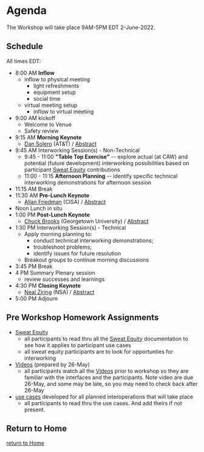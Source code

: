 # Agenda

The Workshop will take place 9AM-5PM EDT 2-June-2022.

## Schedule
All times EDT:
- 8:00 AM **Inflow**
   + inflow to physical meeting
      * light refreshments
      * equipment setup
      * social time
   + virtual meeting setup
      * inflow to virtual meeting
- 9:00 AM kickoff
   + Welcome to Venue
   + Safety review
- 9:15 AM **Morning Keynote**
   + [Dan Solero](./Dan_Solero.md) (AT&T) / [Abstract](./Dan_Solero.md)
- 9:45 AM  Interworking Session(s) - Non-Technical
  - 9:45 - 11:00 **"Table Top Exercise"** -- explore actual (at
    CAW) and potential (future development) interworking
    possibilities based on participant [Sweat
    Equity](./SweatEquity) contributions
  - 11:00 - 11:15 **Afternoon Planning** -- identify specific
    technical interworking demonstrations for afternoon session
- 11:15 AM Break
- 11:30 AM **Pre-Lunch Keynote** 
   + [Allan Friedman](./Allan_Friedman.md) (CISA) /
     [Abstract](./Allan_Friedman.md)
- Noon Lunch in situ
- 1:00 PM **Post-Lunch Keynote**
   + [Chuck Brooks](./Chuck_Brooks.md) (Georgetown University) /
     [Abstract](./Chuck_Brooks.md)
- 1:30 PM Interworking Session(s) - Technical
  - Apply morning planning to:
    - conduct technical interworking demonstrations; 
    - troubleshoot problems; 
    - identify issues for future resolution
  - Breakout groups to continue morning discussions
- 3:45 PM Break
- 4 PM Summary Plenary session
   + review successes and learnings
- 4:30 PM **Closing Keynote** 
   + [Neal Ziring](./Neal_Ziring.md) (NSA) /
     [Abstract](./Neal_Ziring.md)
- 5:00 PM Adjourn

## Pre Workshop Homework Assignments
- [Sweat Equity](./SweatEquity)
   + all participants to read thru all the [Sweat Equity](./SweatEquity) documentation to see how it applies to participant use cases
   + all sweat equity participants are to look for opportunties for interworking
- [Videos](./Videos) (prepared by 26-May)
   + all participants watch all the [Videos](./Videos) prior to workshop so they are familiar with the interfaces and the participants. Note video are due 26-May, and some may be late, so you may need to check back after 26-May
- [use cases](./DemoUseCases/#4-interoperability-demos) developed for all planned interoperations that will take place
   + all participants to read thru the use cases. And add theirs if not present.


## Return to Home
[return to Home](./index.md)
